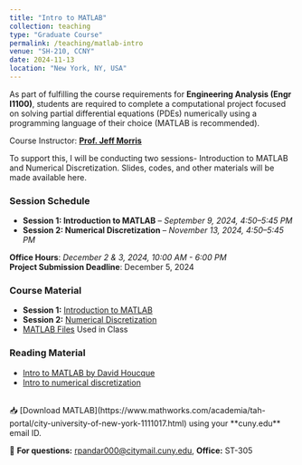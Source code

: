 ```yaml
---
title: "Intro to MATLAB"
collection: teaching
type: "Graduate Course"
permalink: /teaching/matlab-intro
venue: "SH-210, CCNY"
date: 2024-11-13
location: "New York, NY, USA"
---
```


As part of fulfilling the course requirements for **Engineering Analysis (Engr I1100)**, students are required to complete a computational project focused on solving partial differential equations (PDEs) numerically using a programming language of their choice (MATLAB is recommended). 

Course Instructor: [**Prof. Jeff Morris**](https://www.ccny.cuny.edu/profiles/jeff-morris)  

To support this, I will be conducting two sessions- Introduction to MATLAB and Numerical Discretization. Slides, codes, and other materials will be made available here.  

### **Session Schedule**  
- **Session 1: Introduction to MATLAB** – *September 9, 2024, 4:50–5:45 PM*  
- **Session 2: Numerical Discretization** – *November 13, 2024, 4:50–5:45 PM*  

**Office Hours**: *December 2 & 3, 2024,  10:00 AM - 6:00 PM*  
**Project Submission Deadline**: December 5, 2024


### **Course Material**
- **Session 1:** [Introduction to MATLAB](/files/matlab/Intro_to_MATLAB_F24_09.11.2024.pdf)  
- **Session 2:** [Numerical Discretization](/files/matlab/Discretization_F24_11.13.2024.pdf)  
- [MATLAB Files](/files/matlab/matlab_files.zip) Used in Class


### **Reading Material**
- [Intro to MATLAB by David Houcque](/files/matlab/introduction-to-matlab_Northwestern_University.pdf)
- [Intro to numerical discretization](/files/matlab/intro-to-discretisation.pdf)

<br>
📥 [Download MATLAB](https://www.mathworks.com/academia/tah-portal/city-university-of-new-york-1111017.html) using your **cuny.edu** email ID.  

📩 **For questions:** [rpandar000@citymail.cuny.edu](mailto:rpandar000@citymail.cuny.edu), **Office:** ST-305  
